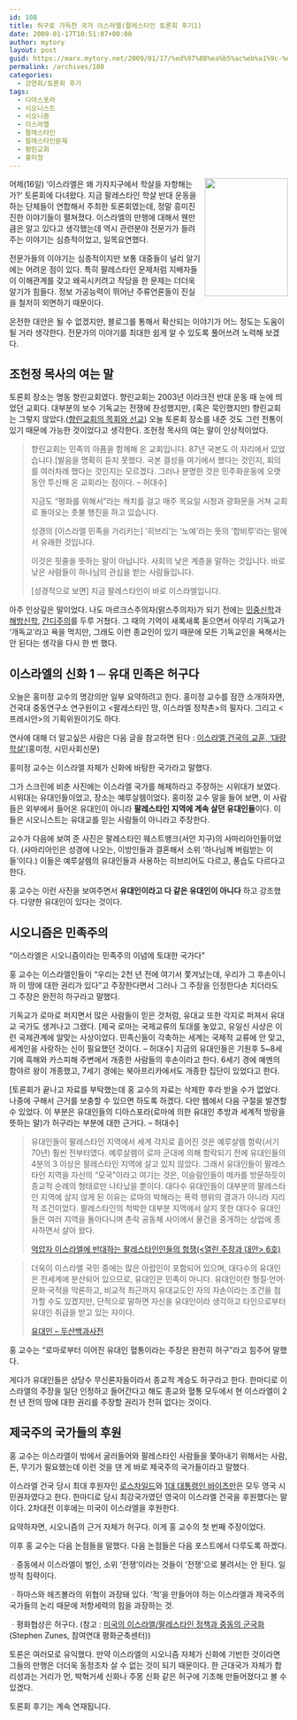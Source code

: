 ```yaml
---
id: 108
title: 허구로 가득찬 국가 이스라엘(팔레스타인 토론회 후기1)
date: 2009-01-17T10:51:07+00:00
author: mytory
layout: post
guid: https://marx.mytory.net/2009/01/17/%ed%97%88%ea%b5%ac%eb%a1%9c-%ea%b0%80%eb%93%9d%ec%b0%ac-%ea%b5%ad%ea%b0%80-%ec%9d%b4%ec%8a%a4%eb%9d%bc%ec%97%98%ed%8c%94%eb%a0%88%ec%8a%a4%ed%83%80%ec%9d%b8-%ed%86%a0%eb%a1%a0%ed%9a%8c-%ed%9b%84/
permalink: /archives/108
categories:
  - 강연회/토론회 후기
tags:
  - 디아스포라
  - 시오니스트
  - 시오니즘
  - 이스라엘
  - 팔레스타인
  - 팔레스타인문제
  - 향린교회
  - 홍미정
---
```

<img align="right" src="http://cfs14.tistory.com/image/5/tistory/2009/01/14/22/38/496deaba2bdf1" width="150px" height="213px" style="margin-left:5px;" />어제(16일) ‘이스라엘은 왜 가자지구에서 학살을 자항해는가?’ 토론회에 다녀왔다. 지금 팔레스타인 학살 반대 운동을 하는 단체들이 연합해서 주최한 토론회였는데, 정말 흥미진진한 이야기들이 펼쳐졌다. 이스라엘의 만행에 대해서 웬만큼은 알고 있다고 생각했는데 역시 관련분야 전문가가 들려 주는 이야기는 심층적이었고, 일목요연했다.

전문가들의 이야기는 심층적이지만 보통 대중들이 널리 알기에는 어려운 점이 있다. 특히 팔레스타인 문제처럼 지배자들이 이해관계를 갖고 왜곡시키려고 작당을 한 문제는 더더욱 알기가 힘들다. 정보 가공능력이 뛰어난 주류언론들이 진실을 철저히 외면하기 때문이다.

온전한 대안은 될 수 없겠지만, 블로그를 통해서 확산되는 이야기가 어느 정도는 도움이 될 거라 생각한다. 전문가의 이야기를 최대한 쉽게 알 수 있도록 풀어쓰려 노력해 보겠다.

## 조헌정 목사의 여는 말

토론회 장소는 명동 향린교회였다. 향린교회는 2003년 이라크전 반대 운동 때 눈에 띄었던 교회다. 대부분의 보수 기독교는 전쟁에 찬성했지만, (혹은 묵인했지만) 향린교회는 그렇지 않았다.([향린교회의 목회와 선교](http://www.hyanglin.org/bbs/hr1)) 오늘 토론회 장소를 내준 것도 그런 전통이 있기 때문에 가능한 것이었다고 생각한다. 조헌정 목사의 여는 말이 인상적이었다.

> 향린교회는 민족의 아픔을 함께해 온 교회입니다. 87년 국본도 이 자리에서 있었습니다.[발음을 명확히 듣지 못했다. 국본 결성을 여기에서 했다는 것인지, 회의를 여러차례 했다는 것인지는 모르겠다. 그러나 분명한 것은 민주화운동에 오랫동안 투신해 온 교회라는 점이다. &#8211; 허대수]
> 
> 지금도 “평화를 위해서”라는 캐치를 걸고 매주 목요일 시청과 광화문을 거쳐 교회로 돌아오는 촛불 행진을 하고 있습니다.
> 
> 성경의 [이스라엘 민족을 가리키는] ‘히브리’는 ‘노예’라는 뜻의 ‘합비루’라는 말에서 유래한 것입니다.
> 
> 이것은 핏줄을 뜻하는 말이 아닙니다. 사회의 낮은 계층을 말하는 것입니다. 바로 낮은 사람들이 하나님의 관심을 받는 사람들입니다.
> 
> [성경적으로 보면] 지금 팔레스타인이 바로 이스라엘입니다.

아주 인상깊은 말이었다. 나도 마르크스주의자(맑스주의자)가 되기 전에는 <a href="http://ko.wikipedia.org/wiki/%EB%AF%BC%EC%A4%91%EC%8B%A0%ED%95%99" title="위키백과 - 민중신학" target="_blank">민중신학</a>과 <a href="http://ko.wikipedia.org/wiki/%ED%95%B4%EB%B0%A9%EC%8B%A0%ED%95%99" title="위키백과 - 해방신학" target="_blank">해방신학</a>, <a href="http://ko.wikipedia.org/wiki/%EB%AA%A8%ED%95%9C%EB%8B%A4%EC%8A%A4_%EA%B0%84%EB%94%94" title="위키백과 - 모한다스 간디" target="_blank">간디주의</a>를 두루 거쳤다. 그 때의 기억이 새록새록 돋으면서 아무리 기독교가 ‘개독교’라고 욕을 먹지만, 그래도 이런 종교인이 있기 때문에 모든 기독교인을 욕해서는 안 된다는 생각을 다시 한 번 했다.

## 이스라엘의 신화 1 ─ 유대 민족은 허구다

오늘은 홍미정 교수의 명강의만 일부 요약하려고 한다. 홍미정 교수를 잠깐 소개하자면, 건국대 중동연구소 연구원이고 <팔레스타인 땅, 이스라엘 정착촌>의 필자다. 그리고 &lt;프레시안&gt;의 기획위원이기도 하다.

연사에 대해 더 알고싶은 사람은 다음 글을 참고하면 된다 : <a href="http://www.ingopress.com/ArticleRead.aspx?idx=4913" target="_blank">이스라엘 건국의 교훈, ‘대량 학살’</a>(홍미정, 시민사회신문)

홍미정 교수는 이스라엘 자체가 신화에 바탕한 국가라고 말했다.

그가 스크린에 비춘 사진에는 이스라엘 국가를 해체하라고 주장하는 시위대가 보였다. 시위대는 유대인들이었고, 장소는 예루살렘이었다. 홍미정 교수 말을 들어 보면, 이 사람들은 외부에서 들어온 유대인이 아니라 **팔레스타인 지역에 계속 살던 유대인들**이다. 이들은 시오니스트는 유대교를 믿는 사람들이 아니라고 주장한다.

교수가 다음에 보여 준 사진은 팔레스타인 웨스트뱅크(서안 지구)의 사마리아인들이었다. (사마리아인은 성경에 나오는, 이방인들과 결혼해서 소위 ‘하나님께 버림받는 이들’이다.) 이들은 예루살렘의 유대인들과 사용하는 히브리어도 다르고, 풍습도 다르다고 한다.

홍 교수는 이런 사진을 보여주면서 **유대인이라고 다 같은 유대인이 아니다** 하고 강조했다. 다양한 유대인이 있다는 것이다.

## 시오니즘은 민족주의

“이스라엘은 시오니즘이라는 민족주의 이념에 토대한 국가다”

홍 교수는 이스라엘인들이 “우리는 2천 년 전에 여기서 쫓겨났는데, 우리가 그 후손이니까 이 땅에 대한 권리가 있다”고 주장한다면서 그러나 그 주장을 인정한다손 치더라도 그 주장은 완전히 하구라고 말했다.

기독교가 로마로 퍼지면서 많은 사람들이 믿은 것처럼, 유대교 또한 각지로 퍼져서 유대교 국가도 생겨나고 그랬다. [제국 로마는 국제교류의 토대를 놓았고, 유일신 사상은 이런 국제관계에 알맞는 사상이었다. 민족신들이 각축하는 세계는 국제적 교류에 안 맞고, 세계인을 사랑하는 신이 필요했던 것이다. &#8211; 허대수] 지금의 유대인들은 기원후 5~8세기에 흑해와 카스피해 주변에서 개종한 사람들의 후손이라고 한다. 6세기 경에 예멘의 함야르 왕이 개종했고, 7세기 경에는 북아프리카에서도 개종한 집단이 있었다고 한다.

[토론회가 끝나고 자료를 부탁했는데 홍 교수의 자료는 삭제한 후라 받을 수가 없었다. 나중에 구해서 근거를 보충할 수 있으면 하도록 하겠다. 다만 웹에서 다음 구절을 발견할 수 있었다. 이 부분은 유대인들의 디아스포라(로마에 의한 유대인 추방과 세계적 방랑을 뜻하는 말)가 허구라는 부분에 대한 근거다. &#8211; 허대수]

> 유대인들이 팔레스타인 지역에서 세계 각지로 흩어진 것은 예루살렘 함락(서기 70년) 훨씬 전부터였다. 예루살렘이 로마 군대에 의해 함락되기 전에 유대인들의 4분의 3 이상은 팔레스타인 지역에 살고 있지 않았다. 그래서 유대인들이 팔레스타인 지역을 자신의 “모국”이라고 여기는 것은, 이슬람인들이 메카를 방문하듯이 종교적 순례의 형태로만 나타났을 뿐이다. 대다수 유대인들이 대부분의 팔레스타인 지역에 살지 않게 된 이유는 로마의 박해라는 폭력 행위의 결과가 아니라 지리적 조건이었다. 팔레스타인의 척박한 대부분 지역에서 살지 못한 대다수 유대인들은 여러 지역을 돌아다니며 촌락 공동체 사이에서 물건을 중개하는 상업에 종사하면서 살아 왔다.
> 
> <p class="rep">
>   <a href="http://wspaper.org/0_view.php?urn=urn:newsml:counterfire.or.kr:20070805T144904%2b0900:eokabja:1U" target="_blank">억압자 이스라엘에 반대하는 팔레스타인인들의 항쟁(&lt;열린 주장과 대안&gt; 6호)</a>
> </p>

> 더욱이 이스라엘 국민 중에는 많은 아랍인이 포함되어 있으며, 대다수의 유대인은 전세계에 분산되어 있으므로, 유대인은 민족이 아니다. 유대인이란 형질·언어·문화·국적을 막론하고, 비교적 최근까지 유대교도인 자의 자손이라는 조건을 첨가할 수도 있겠지만, 단적으로 말하면 자신을 유대인이라 생각하고 타인으로부터 유대인 취급을 받고 있는 자이다.
> 
> <p class="rep">
>   <a href="http://100.naver.com/100.nhn?docid=121903" target="_blank">유대인 &#8211; 두산백과사전</a>
> </p>

홍 교수는 “로마로부터 이어진 유대인 혈통이라는 주장은 완전히 허구”라고 힘주어 말했다.

게다가 유대인들은 상당수 무신론자들이라서 종교적 계승도 허구라고 한다. 한마디로 이스라엘의 주장을 일단 인정하고 들어간다고 해도 종교와 혈통 모두에서 현 이스라엘이 2천 년 전의 땅에 대한 권리를 주장할 권리가 전혀 없다는 것이다.

## 제국주의 국가들의 후원

홍 교수는 이스라엘이 밖에서 굴러들어와 팔레스타인 사람들을 쫓아내기 위해서는 사람, 돈, 무기가 필요했는데 이런 것을 댄 게 바로 제국주의 국가들이라고 말했다.

이스라엘 건국 당시 최대 후원자인 <a href="http://100.naver.com/100.nhn?docid=55679" target="_blank" title="두산백과사전 - 로트실트(로스차일드)">로스차일드</a>와 <a href="http://100.naver.com/100.nhn?docid=69034" target="_blank" title="두산백과사전 - 바이츠만">1대 대통령인 바이츠만</a>은 모두 영국 시민권자였다고 한다. 한마디로 당시 최강국가였던 영국이 이스라엘 건국을 후원했다는 말이다. 2차대전 이후에는 미국이 이스라엘을 후원한다.

요약하자면, 시오니즘의 근거 자체가 허구다. 이게 홍 교수의 첫 번째 주장이었다.

<div class="gray-textbox">
  <p>
    이후 홍 교수는 다음 논점들을 말했다. 다음 논점들은 다음 포스트에서 다루도록 하겠다.
  </p>
  
  <p>
    ㆍ중동에서 이스라엘이 벌인, 소위 ‘전쟁’이라는 것들이 ‘전쟁’으로 불려서는 안 된다. 일방적 침략이다.
  </p>
  
  <p>
    ㆍ하마스와 헤즈볼라의 위협이 과장돼 있다. ‘적’을 만들어야 하는 이스라엘과 제국주의 국가들의 논리 때문에 저항세력의 힘을 과장하는 것.
  </p>
  
  <p>
    ㆍ평화협상은 허구다. (참고 : <a href="http://blog.peoplepower21.org/Peace/30736" target="_blank">미국의 이스라엘/팔레스타인 정책과 중동의 군국화</a>(Stephen Zunes, 참여연대 평화군축센터))
  </p></p>
</div>

토론은 여러모로 유익했다. 만약 이스라엘의 시오니즘 자체가 신화에 기반한 것이라면 그들의 만행은 더더욱 동정조차 살 수 없는 것이 되기 때문이다. 한 근대국가 자체가 합리성과는 거리가 먼, 박혁거세 신화나 주몽 신화 같은 허구에 기초해 만들어졌다고 볼 수 있겠다.

<p class="link">
  토론회 후기는 계속 연재됩니다.
</p>